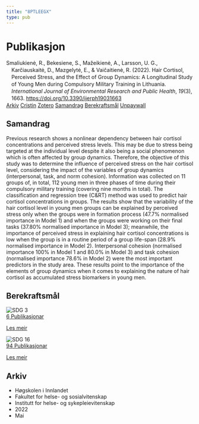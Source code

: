```yaml
---
title: "8PTLEEGX"
type: pub
---
```

<h1>Publikasjon</h1>
<article id="csl-bib-container-8PTLEEGX" class="csl-bib-container">
  <div class="csl-bib-body" style="line-height: 1.35; padding-left: 1em; text-indent:-1em;">
  <div class="csl-entry">Smaliukien&#x117;, R., Bekesiene, S., Ma&#x17E;eikien&#x117;, A., Larsson, U. G., Kar&#x10D;iauskait&#x117;, D., Mazgelyt&#x117;, E., &amp; Vai&#x10D;aitien&#x117;, R. (2022). Hair Cortisol, Perceived Stress, and the Effect of Group Dynamics: A Longitudinal Study of Young Men during Compulsory Military Training in Lithuania. <i>International Journal of Environmental Research and Public Health</i>, <i>19</i>(3), 1663. <a href="https://doi.org/10.3390/ijerph19031663">https://doi.org/10.3390/ijerph19031663</a></div>
</div>
  <div class="csl-bib-buttons">
    <a href="#taxonomy-article-8PTLEEGX" class="csl-bib-button">Arkiv</a>
    <a href="https://app.cristin.no/results/show.jsf?id=2024494" alt="Cristin URL" class="csl-bib-button">Cristin</a>
    <a href="http://zotero.org/groups/5402882/items/8PTLEEGX" alt="Zotero URL" class="csl-bib-button">Zotero</a>
    <a href="#abstract-article-8PTLEEGX" class="csl-bib-button">Samandrag</a>
    <a href="#sdg-article-8PTLEEGX" class="csl-bib-button">Berekraftsmål</a>
    <a href="https://www.mdpi.com/1660-4601/19/3/1663/pdf?version=1644401932" class="csl-bib-button">Unpaywall</a>
  </div>
  <div id="csl-bib-meta-container-8PTLEEGX"></div>
</article>
<div id="csl-bib-meta-8PTLEEGX" class="csl-bib-meta">
  <article id="abstract-article-8PTLEEGX" class="abstract-article">
    <h1>Samandrag</h1>
    Previous research shows a nonlinear dependency between hair cortisol concentrations and perceived stress levels. This may be due to stress being targeted at the individual level despite it also being a social phenomenon which is often affected by group dynamics. Therefore, the objective of this study was to determine the influence of perceived stress on the hair cortisol level, considering the impact of the variables of group dynamics (interpersonal, task, and norm cohesion). Information was collected on 11 groups of, in total, 112 young men in three phases of time during their compulsory military training (covering nine months in total). The classification and regression tree (C&amp;RT) method was used to predict hair cortisol concentrations in groups. The results show that the variability of the hair cortisol level in young men groups can be explained by perceived stress only when the groups were in formation process (47.7% normalised importance in Model 1) and when the groups were working on their final tasks (37.80% normalised importance in Model 3); meanwhile, the importance of perceived stress in explaining hair cortisol concentrations is low when the group is in a routine period of a group life-span (28.9% normalised importance in Model 2). Interpersonal cohesion (normalised importance 100% in Model 1 and 80.0% in Model 3) and task cohesion (normalised importance 78.6% in Model 2) were the most important predictors in the study area. These results point to the importance of the elements of group dynamics when it comes to explaining the nature of hair cortisol as accumulated stress biomarkers in young men.
  </article>
  <article id="sdg-article-8PTLEEGX" class="sdg-article">
    <h1>Berekraftsmål</h1>
    <div class="sdg-container"><div id="sdg3" class="sdg"> <img src="{{< params subfolder >}}images/sdg/sdg03_no.png" class="image" alt="SDG 3"> <div class="sdg-overlay"> <a href="{{< params subfolder >}}no/archive/?sdg=3#archive" class="sdg-publication-count"><span>6</span> Publikasjonar</a> <p><a href="NA" class="sdg-read-more">Les meir</a></p> </div> </div> <div id="sdg16" class="sdg"> <img src="{{< params subfolder >}}images/sdg/sdg16_no.png" class="image" alt="SDG 16"> <div class="sdg-overlay"> <a href="{{< params subfolder >}}no/archive/?sdg=16#archive" class="sdg-publication-count"><span>94</span> Publikasjonar</a> <p><a href="NA" class="sdg-read-more">Les meir</a></p> </div> </div></div>
  </article>
  <article id="taxonomy-article-8PTLEEGX" class="taxonomy-article">
    <h1>Arkiv</h1>
    <ul>
      <li>Høgskolen i Innlandet</li>
      <li>Fakultet for helse- og sosialvitenskap</li>
      <li>Institutt for helse- og sykepleievitenskap</li>
      <li>2022</li>
      <li>Mai</li>
    </ul>
  </article>
</div>

